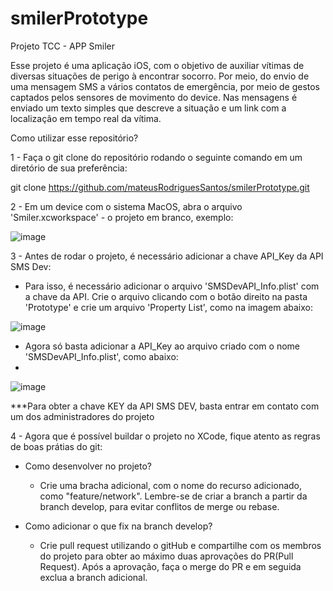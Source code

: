 # smilerPrototype
Projeto TCC - APP Smiler

Esse projeto é uma aplicação iOS, com o objetivo de auxiliar vítimas de diversas situações de perigo à encontrar socorro. Por meio, do envio de uma mensagem SMS a vários contatos de emergência, por meio de gestos captados pelos sensores de movimento do device. Nas mensagens é enviado um texto simples que descreve a situação e um link com a localização em tempo real da vítima.

Como utilizar esse repositório?

1 - Faça o git clone do repositório rodando o seguinte comando em um diretório de sua preferência:

git clone https://github.com/mateusRodriguesSantos/smilerPrototype.git

2 - Em um device com o sistema MacOS, abra o arquivo 'Smiler.xcworkspace' - o projeto em branco, exemplo:

![image](https://user-images.githubusercontent.com/51207923/118400001-37778100-b636-11eb-87b3-2d11cfd848d5.png)

3 - Antes de rodar o projeto, é necessário adicionar a chave API_Key da API SMS Dev:

- Para isso, é necessário adicionar o arquivo 'SMSDevAPI_Info.plist' com a chave da API. Crie o arquivo clicando com o botão direito na pasta 'Prototype' e crie um arquivo 'Property List', como na imagem abaixo:

![image](https://user-images.githubusercontent.com/51207923/118400286-56c2de00-b637-11eb-92f4-e0d341b3f315.png)

- Agora só basta adicionar a API_Key ao arquivo criado com o nome 'SMSDevAPI_Info.plist', como abaixo:
- 
![image](https://user-images.githubusercontent.com/51207923/118405320-c774f500-b64d-11eb-80ce-591016a98e9f.png)

***Para obter a chave KEY da API SMS DEV, basta entrar em contato com um dos administradores do projeto

4 - Agora que é possível buildar o projeto no XCode, fique atento as regras de boas prátias do git:

- Como desenvolver no projeto?
  - Crie uma bracha adicional, com o nome do recurso adicionado, como "feature/network". Lembre-se de criar a branch a partir da branch develop, para evitar conflitos de merge ou rebase.

- Como adicionar o que fix na branch develop?
  - Crie pull request utilizando o gitHub e compartilhe com os membros do projeto para obter ao máximo duas aprovações do PR(Pull Request). Após a aprovação, faça o merge do PR e em seguida exclua a branch adicional.
